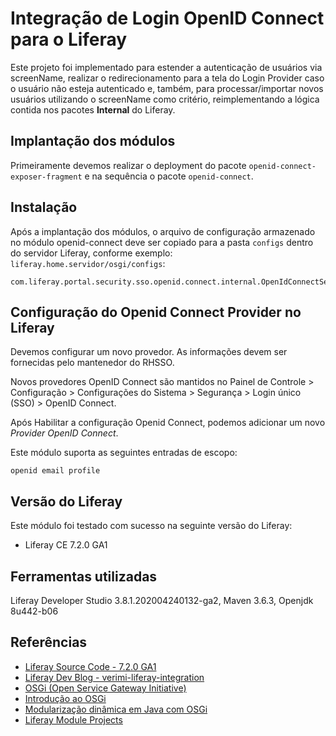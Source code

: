 # Integração de Login OpenID Connect para o Liferay

Este projeto foi implementado para estender a autenticação de usuários via screenName, realizar o redirecionamento para a tela do Login Provider caso o usuário não esteja autenticado e, também, para processar/importar novos usuários utilizando o screenName como critério, reimplementando a lógica contida nos pacotes **Internal** do Liferay.

## Implantação dos módulos

Primeiramente devemos realizar o deployment do pacote `openid-connect-exposer-fragment`  e na sequência o pacote `openid-connect`.

## Instalação

Após a implantação dos módulos, o arquivo de configuração armazenado no módulo openid-connect deve ser copiado para a pasta `configs` dentro do servidor Liferay, conforme exemplo: `liferay.home.servidor/osgi/configs`:


```config
com.liferay.portal.security.sso.openid.connect.internal.OpenIdConnectServiceHandlerImpl.config
```

## Configuração do Openid Connect Provider no Liferay

Devemos configurar um novo provedor. As informações devem ser fornecidas pelo mantenedor do RHSSO.

Novos provedores OpenID Connect são mantidos no Painel de Controle > Configuração > Configurações do Sistema > Segurança > Login único (SSO) > OpenID Connect.

Após Habilitar a configuração Openid Connect, podemos adicionar um novo *Provider OpenID Connect*.

Este módulo suporta as seguintes entradas de escopo:

```config
openid email profile
```

## Versão do Liferay

Este módulo foi testado com sucesso na seguinte versão do Liferay:

- Liferay CE 7.2.0 GA1

## Ferramentas utilizadas

Liferay Developer Studio 3.8.1.202004240132-ga2,
Maven 3.6.3, Openjdk 8u442-b06

## Referências

 - [Liferay Source Code - 7.2.0 GA1](https://github.com/liferay/liferay-portal/releases/tag/7.2.0-ga1)
 - [Liferay Dev Blog - verimi-liferay-integration](https://liferay.dev/blogs/-/blogs/integrating-verimi-with-liferay)
 - [OSGi (Open Service Gateway Initiative)](https://www.osgi.org/resources/where-to-start/)
 - [Introdução ao OSGi](https://www.devmedia.com.br/introducao-ao-osgi/30035)
 - [Modularização dinâmica em Java com OSGi](https://www.devmedia.com.br/modularizacao-dinamica-em-java-com-osgi/39166)
 - [Liferay Module Projects](https://learn.liferay.com/w/dxp/liferay-development/liferay-internals/fundamentals/module-projects)
